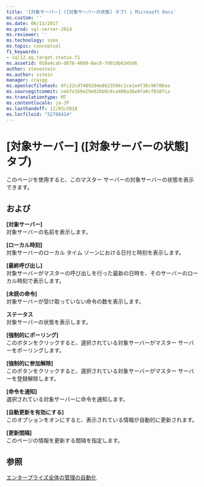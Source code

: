 ```yaml
---
title: '[対象サーバー] ([対象サーバーの状態] タブ) | Microsoft Docs'
ms.custom: ''
ms.date: 06/13/2017
ms.prod: sql-server-2014
ms.reviewer: ''
ms.technology: ssms
ms.topic: conceptual
f1_keywords:
- sql12.ag.target.status.f1
ms.assetid: 010a4cab-d878-4889-8ac8-7d91db6345d6
author: stevestein
ms.author: sstein
manager: craigg
ms.openlocfilehash: 0fc22cd7489294e8623596c1ce1e4f38c90706aa
ms.sourcegitcommit: ceb7e1b9e29e02bb0c6ca400a36e0fa9cf010fca
ms.translationtype: MT
ms.contentlocale: ja-JP
ms.lasthandoff: 12/03/2018
ms.locfileid: "52768414"
---
```

# <a name="target-servers-target-server-status-tab"></a>[対象サーバー] ([対象サーバーの状態] タブ)
  このページを使用すると、このマスター サーバーの対象サーバーの状態を表示できます。  
  
## <a name="options"></a>および  
 **[対象サーバー]**  
 対象サーバーの名前を表示します。  
  
 **[ローカル時刻]**  
 対象サーバーのローカル タイム ゾーンにおける日付と時刻を表示します。  
  
 **[最終呼び出し]**  
 対象サーバーがマスターの呼び出しを行った最新の日時を、そのサーバーのローカル時刻で表示します。  
  
 **[未読の命令]**  
 対象サーバーが受け取っていない命令の数を表示します。  
  
 **ステータス**  
 対象サーバーの状態を表示します。  
  
 **[強制的にポーリング]**  
 このボタンをクリックすると、選択されている対象サーバーがマスター サーバーをポーリングします。  
  
 **[強制的に参加解除]**  
 このボタンをクリックすると、選択されている対象サーバーがマスター サーバーを登録解除します。  
  
 **[命令を通知]**  
 選択されている対象サーバーに命令を通知します。  
  
 **[自動更新を有効にする]**  
 このオプションをオンにすると、表示されている情報が自動的に更新されます。  
  
 **[更新間隔]**  
 このページの情報を更新する間隔を指定します。  
  
## <a name="see-also"></a>参照  
 [エンタープライズ全体の管理の自動化](automated-administration-across-an-enterprise.md)  
  
  
